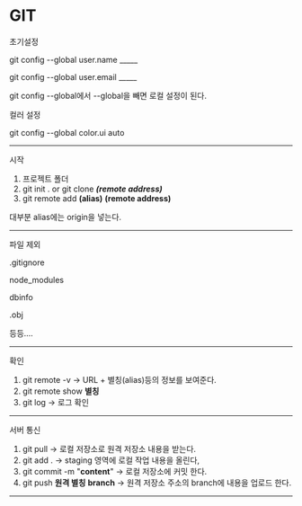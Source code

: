 # GIT

초기설정 

git config --global user.name _____

git config --global user.email _____

git config --global에서 --global을 빼면 로컬 설정이 된다.

컬러 설정

git config --global color.ui auto

______________________________________________

시작
1. 프로젝트 폴더
2. git init . or
   git clone ___(remote address)___
3. git remote add __(alias)__ __(remote address)__

 대부분 alias에는 origin을 넣는다.
______________________________________________

파일 제외

.gitignore 

node_modules

dbinfo

.obj

등등....
______________________________________________

확인
1. git remote -v  -> URL + 별칭(alias)등의 정보를 보여준다.
2. git remote show __별칭__
3. git log  -> 로그 확인

______________________________________________

서버 통신
1. git pull  -> 로컬 저장소로 원격 저장소 내용을 받는다.
2. git add . -> staging 영역에 로컬 작업 내용을 올린다,
3. git commit -m "__content__" -> 로컬 저장소에 커밋 한다.
4. git push __원격 별칭__ __branch__ -> 원격 저장소 주소의 branch에 내용을 업로드 한다.
   
______________________________________________



